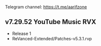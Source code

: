 Telegram channel:
https://t.me/aarifzone

## v7.29.52 YouTube Music RVX
- Release 1
- ReVanced-Extended/Patches-v5.3.1.rvp
